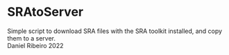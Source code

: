 # SRAtoServer
Simple script to download SRA files with the SRA toolkit installed, and copy them to a server.  
Daniel Ribeiro 2022
